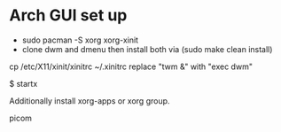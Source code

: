 # Arch GUI set up
- sudo pacman -S xorg xorg-xinit
- clone dwm and dmenu then install both via (sudo make clean install)

cp /etc/X11/xinit/xinitrc ~/.xinitrc
replace "twm &" with "exec dwm"

$ startx


Additionally install xorg-apps or xorg group.

picom
